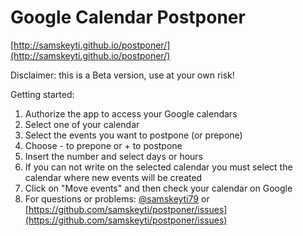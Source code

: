 Google Calendar Postponer
=========================

[http://samskeyti.github.io/postponer/](http://samskeyti.github.io/postponer/)

Disclaimer: this is a Beta version, use at your own risk!

Getting started:

1.  Authorize the app to access your Google calendars
2.  Select one of your calendar
3.  Select the events you want to postpone (or prepone)
4.  Choose - to prepone or + to postpone
5.  Insert the number and select days or hours
6.  If you can not write on the selected calendar you must select the calendar where new events will be created
7.  Click on "Move events" and then check your calendar on Google
8.  For questions or problems: [@samskeyti79](https://twitter.com/samskeyti79) or [https://github.com/samskeyti/postponer/issues](https://github.com/samskeyti/postponer/issues)

                   